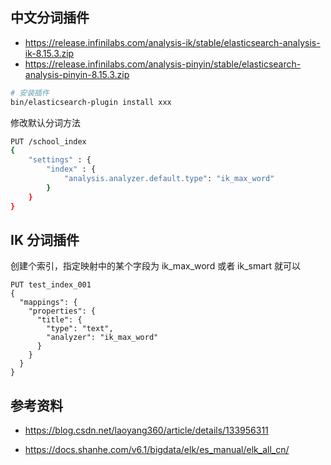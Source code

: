 ## 中文分词插件

- <https://release.infinilabs.com/analysis-ik/stable/elasticsearch-analysis-ik-8.15.3.zip>
- <https://release.infinilabs.com/analysis-pinyin/stable/elasticsearch-analysis-pinyin-8.15.3.zip>

```bash
# 安装插件
bin/elasticsearch-plugin install xxx
```

修改默认分词方法

```bash
PUT /school_index
{
    "settings" : {
        "index" : {
            "analysis.analyzer.default.type": "ik_max_word"
        }
    }
}
```



## IK 分词插件

创建个索引，指定映射中的某个字段为 ik_max_word 或者  ik_smart 就可以

```
PUT test_index_001
{
  "mappings": {
    "properties": {
      "title": {
        "type": "text",
        "analyzer": "ik_max_word"
      }
    }
  }
}
```



## 参考资料

- <https://blog.csdn.net/laoyang360/article/details/133956311>

- <https://docs.shanhe.com/v6.1/bigdata/elk/es_manual/elk_all_cn/>
